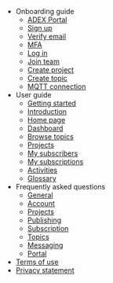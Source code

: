 * Onboarding guide
  * [ADEX Portal](Onboarding%20Guide/ADEX%20Portal)
  * [Sign up](Onboarding%20Guide/Sign%20up)
  * [Verify email](Onboarding%20Guide/Verify%20email)
  * [MFA](Onboarding%20Guide/MFA)
  * [Log in](Onboarding%20Guide/Log%20in)
  * [Join team](Onboarding%20Guide/Join%20team)
  * [Create project](Onboarding%20Guide/Create%20project)
  * [Create topic](Onboarding%20Guide/Create%20topic)
  * [MQTT connection](Onboarding%20Guide/MQTT%20connection)
* User guide
  * [Getting started](User%20Guide/Getting%20Started)
  * [Introduction](User%20Guide/Introduction)
  * [Home page](User%20Guide/Home%20Page)
  * [Dashboard](User%20Guide/Dashboard)
  * [Browse topics](User%20Guide/Browse%20Topic)
  * [Projects](User%20Guide/Projects)
  * [My subscribers](User%20Guide/My%20Subscribers)
  * [My subscriptions](User%20Guide/My%20Subscriptions)
  * [Activities](User%20Guide/Activities)
  * [Glossary](User%20Guide/Glossary)
* Frequently asked questions
  * [General](FAQs/General)
  * [Account](FAQs/Account)
  * [Projects](FAQs/Projects)
  * [Publishing](FAQs/Publishing)
  * [Subscription](FAQs/Subscription)
  * [Topics](FAQs/Topic)
  * [Messaging](FAQs/Messaging)
  * [Portal](FAQs/Portal)
* [Terms of use](Terms%20of%20Use/TOU)
* [Privacy statement](Privacy%20Statement/Privacy)

